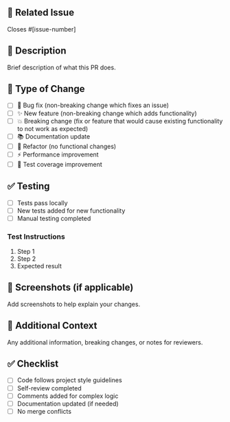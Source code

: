 ## 🎯 Related Issue

Closes #[issue-number]

## 📝 Description

Brief description of what this PR does.

## 🔄 Type of Change

- [ ] 🐛 Bug fix (non-breaking change which fixes an issue)
- [ ] ✨ New feature (non-breaking change which adds functionality)
- [ ] 💥 Breaking change (fix or feature that would cause existing functionality to not work as expected)
- [ ] 📚 Documentation update
- [ ] 🔧 Refactor (no functional changes)
- [ ] ⚡ Performance improvement
- [ ] 🧪 Test coverage improvement

## ✅ Testing

- [ ] Tests pass locally
- [ ] New tests added for new functionality
- [ ] Manual testing completed

### Test Instructions

1. Step 1
2. Step 2
3. Expected result

## 📸 Screenshots (if applicable)

Add screenshots to help explain your changes.

## 🔗 Additional Context

Any additional information, breaking changes, or notes for reviewers.

## ✅ Checklist

- [ ] Code follows project style guidelines
- [ ] Self-review completed
- [ ] Comments added for complex logic
- [ ] Documentation updated (if needed)
- [ ] No merge conflicts
